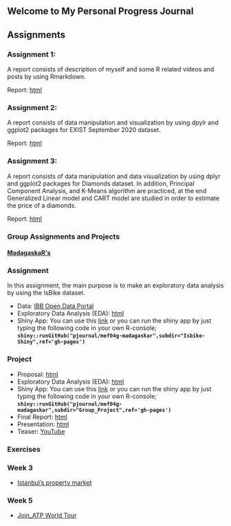 ## Welcome to My Personal Progress Journal

## Assignments

### Assignment 1:
A report consists of description of myself and some R related videos and posts by using Rmarkdown.

Report: [html](rmarkdown.html)

### Assignment 2:
A report consists of data manipulation and visualization by using dpylr and ggplot2 packages for EXIST September 2020 dataset.

Report: [html](Assignment3_DiamondsData.html)

### Assignment 3: 
A report consists of data manipulation and data visualization by using dplyr and ggplot2 packages for Diamonds dataset. 
In addition, Principal Component Analysis, and K-Means algorithm are practiced, at the end Generalized Linear model and CART model
are studied in order to estimate the price of a diamonds.

Report: [html](Assignment3_Diamonds-Data.html)


### **Group Assignments and Projects**
#### [MadagaskaR's](https://pjournal.github.io/mef04g-madagaskar/)

### Assignment

In this assignment, the main purpose is to make an exploratory data analysis by using the IsBike dataset.

- Data: [IBB Open Data Portal](https://data.ibb.gov.tr/en/dataset/isbike-istasyon-durumlari-web-servisi)
- Exploratory Data Analysis (EDA): [html](https://pjournal.github.io/mef04g-madagaskar/Isbike-Shiny/Isbike-Shiny-App.html)
- Shiny App: You can use this [link](https://madagaskar.shinyapps.io/MadagaskaRIsbikeShiny/)
    or you can run the shiny app by just typing the following code in your own R-console;
    **`shiny::runGitHub("pjournal/mef04g-madagaskar",subdir="Isbike-Shiny",ref='gh-pages')`**
    
### Project

- Proposal: [html](https://pjournal.github.io/mef04g-madagaskar/Project-Proposal.html)
- Exploratory Data Analysis (EDA): [html](https://pjournal.github.io/mef04g-madagaskar/Group_Project/madagaskar_group_project_EDA_v10.html)
- Shiny App: You can use this [link](https://madagaskar.shinyapps.io/ShinyAppMadagaskaR/?_ga=2.188172648.1568701459.1609095474-1735318797.1606586767)
    or you can run the shiny app by just typing the following code in your own R-console;
    **`shiny::runGitHub("pjournal/mef04g-madagaskar",subdir="Group_Project",ref='gh-pages')`**
- Final Report: [html](https://pjournal.github.io/mef04g-madagaskar/Group_Project/madagaskar_group_project_final_report.html)
- Presentation: [html](https://pjournal.github.io/mef04g-madagaskar/Group_Project/presentation_28.12.html#1)
- Teaser: [YouTube](https://youtu.be/lThPepmVR5s)


### **Exercises**

### Week 3 

- [Istanbul’s property market](In-class-exercise.html)

### Week 5

- [Join_ATP World Tour](In-Class-ATP_data.html)



